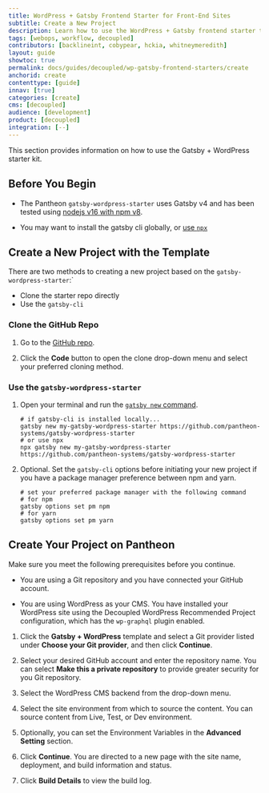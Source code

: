 ```yaml
---
title: WordPress + Gatsby Frontend Starter for Front-End Sites
subtitle: Create a New Project
description: Learn how to use the WordPress + Gatsby frontend starter to create a new project.
tags: [webops, workflow, decoupled]
contributors: [backlineint, cobypear, hckia, whitneymeredith]
layout: guide
showtoc: true
permalink: docs/guides/decoupled/wp-gatsby-frontend-starters/create
anchorid: create
contenttype: [guide]
innav: [true]
categories: [create]
cms: [decoupled]
audience: [development]
product: [decoupled]
integration: [--]
---
```


This section provides information on how to use the Gatsby + WordPress starter kit.

## Before You Begin

- The Pantheon `gatsby-wordpress-starter` uses Gatsby v4 and has been tested using [nodejs v16 with npm v8](https://nodejs.org/en/download/).

- You may want to install the gatsby cli globally, or [use `npx`](https://www.npmjs.com/package/npx)

## Create a New Project with the Template

There are two methods to creating a new project based on the
`gatsby-wordpress-starter`:`

- Clone the starter repo directly
- Use the `gatsby-cli`

### Clone the GitHub Repo

1. Go to the [GitHub repo](https://github.com/pantheon-systems/gatsby-wordpress-starter).

1. Click the **Code** button to open the clone drop-down menu and select your preferred cloning method.

### Use the `gatsby-wordpress-starter`

1. Open your terminal and run the [`gatsby new` command](https://www.gatsbyjs.com/docs/reference/gatsby-cli/#creating-a-site-from-a-starter).

    ```shell
    # if gatsby-cli is installed locally...
    gatsby new my-gatsby-wordpress-starter https://github.com/pantheon-systems/gatsby-wordpress-starter
    # or use npx
    npx gatsby new my-gatsby-wordpress-starter https://github.com/pantheon-systems/gatsby-wordpress-starter
    ```

1. Optional. Set the `gatsby-cli` options before initiating your new project if you have a package manager preference between npm and yarn.

    ```shell
    # set your preferred package manager with the following command
    # for npm
    gatsby options set pm npm
    # for yarn
    gatsby options set pm yarn
    ```

<Partial file="decoupled-create-in-dashboard.md" />

## Create Your Project on Pantheon

Make sure you meet the following prerequisites before you continue.

* You are using a Git repository and you have connected your GitHub account.

* You are using WordPress as your CMS. You have installed your WordPress site using the Decoupled WordPress Recommended Project configuration, which has the `wp-graphql` plugin enabled.


1. Click the **Gatsby + WordPress** template and select a Git provider listed under **Choose your Git provider**, and then click **Continue**.

1. Select your desired GitHub account and enter the repository name. You can select **Make this a private repository** to provide greater security for you Git repository.

1. Select the WordPress CMS backend from the drop-down menu.

1. Select the site environment from which to source the content. You can source content from Live, Test, or Dev environment.

1. Optionally, you can set the Environment Variables in the **Advanced Setting** section.

1. Click **Continue**. You are directed to a new page with the site name, deployment, and build information and status.

1. Click **Build Details** to view the build log.